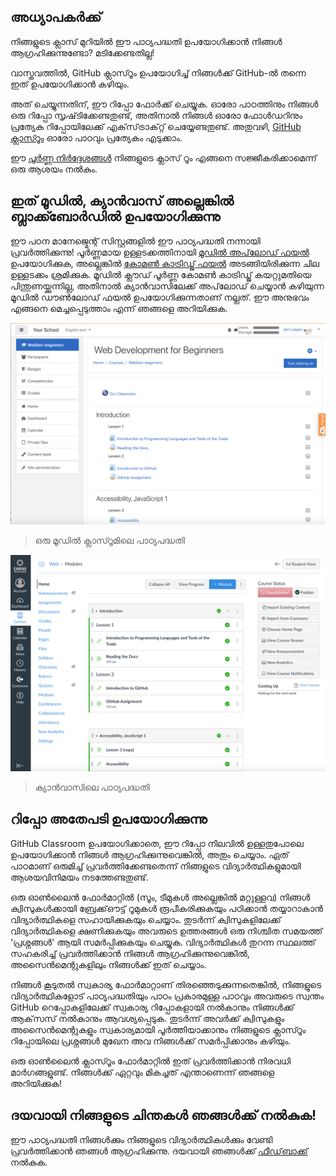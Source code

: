 ## അധ്യാപകർക്ക്

നിങ്ങളുടെ ക്ലാസ് മുറിയിൽ ഈ പാഠ്യപദ്ധതി ഉപയോഗിക്കാൻ നിങ്ങൾ ആഗ്രഹിക്കുന്നുണ്ടോ? മടിക്കേണ്ടതില്ല!

വാസ്തവത്തിൽ, GitHub ക്ലാസ്റൂം ഉപയോഗിച്ച് നിങ്ങൾക്ക് GitHub-ൽ തന്നെ ഇത് ഉപയോഗിക്കാൻ കഴിയും.

അത് ചെയ്യുന്നതിന്, ഈ റിപ്പോ ഫോർക്ക് ചെയ്യുക. ഓരോ പാഠത്തിനും നിങ്ങൾ ഒരു റിപ്പോ സൃഷ്‌ടിക്കേണ്ടതുണ്ട്, അതിനാൽ നിങ്ങൾ ഓരോ ഫോൾഡറിനും പ്രത്യേക റിപ്പോയിലേക്ക് എക്‌സ്‌ട്രാക്‌റ്റ് ചെയ്യേണ്ടതുണ്ട്. അതുവഴി, [GitHub ക്ലാസ്റൂം](https://classroom.github.com/classrooms) ഓരോ പാഠവും പ്രത്യേകം എടുക്കാം.

ഈ [പൂർണ്ണ നിർദ്ദേശങ്ങൾ](https://github.blog/2020-03-18-set-up-your-digital-classroom-with-github-classroom/) നിങ്ങളുടെ ക്ലാസ് റൂം എങ്ങനെ സജ്ജീകരിക്കാമെന്ന് ഒരു ആശയം നൽകും.

## ഇത് മൂഡിൽ, ക്യാൻവാസ് അല്ലെങ്കിൽ ബ്ലാക്ക്ബോർഡിൽ ഉപയോഗിക്കുന്നു

ഈ പഠന മാനേജ്മെന്റ് സിസ്റ്റങ്ങളിൽ ഈ പാഠ്യപദ്ധതി നന്നായി പ്രവർത്തിക്കുന്നു! പൂർണ്ണമായ ഉള്ളടക്കത്തിനായി [മൂഡിൽ അപ്‌ലോഡ് ഫയൽ](/teaching-files/webdev-moodle.mbz) ഉപയോഗിക്കുക, അല്ലെങ്കിൽ [കോമൺ കാട്രിഡ്ജ് ഫയൽ](/teaching-files/webdev-common-cartridge.imscc) അടങ്ങിയിരിക്കുന്ന ചില ഉള്ളടക്കം ശ്രമിക്കുക. മൂഡിൽ ക്ലൗഡ് പൂർണ്ണ കോമൺ കാട്രിഡ്ജ് കയറ്റുമതിയെ പിന്തുണയ്ക്കുന്നില്ല, അതിനാൽ ക്യാൻവാസിലേക്ക് അപ്‌ലോഡ് ചെയ്യാൻ കഴിയുന്ന മൂഡിൽ ഡൗൺലോഡ് ഫയൽ ഉപയോഗിക്കുന്നതാണ് നല്ലത്. ഈ അനുഭവം എങ്ങനെ മെച്ചപ്പെടുത്താം എന്ന് ഞങ്ങളെ അറിയിക്കുക.

![Moodle](/teaching-files/moodle.png)
> ഒരു മൂഡിൽ ക്ലാസ്റൂമിലെ പാഠ്യപദ്ധതി
> 
![Canvas](/teaching-files/canvas.png)
> ക്യാൻവാസിലെ പാഠ്യപദ്ധതി

## റിപ്പോ അതേപടി ഉപയോഗിക്കുന്നു

GitHub Classroom ഉപയോഗിക്കാതെ, ഈ റിപ്പോ നിലവിൽ ഉള്ളതുപോലെ ഉപയോഗിക്കാൻ നിങ്ങൾ ആഗ്രഹിക്കുന്നുവെങ്കിൽ, അതും ചെയ്യാം. ഏത് പാഠമാണ് ഒരുമിച്ച് പ്രവർത്തിക്കേണ്ടതെന്ന് നിങ്ങളുടെ വിദ്യാർത്ഥികളുമായി ആശയവിനിമയം നടത്തേണ്ടതുണ്ട്.

ഒരു ഓൺലൈൻ ഫോർമാറ്റിൽ (സൂം, ടീമുകൾ അല്ലെങ്കിൽ മറ്റുള്ളവ) നിങ്ങൾ ക്വിസുകൾക്കായി ബ്രേക്ക്ഔട്ട് റൂമുകൾ രൂപീകരിക്കുകയും പഠിക്കാൻ തയ്യാറാകാൻ വിദ്യാർത്ഥികളെ സഹായിക്കുകയും ചെയ്യാം. തുടർന്ന് ക്വിസുകളിലേക്ക് വിദ്യാർത്ഥികളെ ക്ഷണിക്കുകയും അവരുടെ ഉത്തരങ്ങൾ ഒരു നിശ്ചിത സമയത്ത് 'പ്രശ്നങ്ങൾ' ആയി സമർപ്പിക്കുകയും ചെയ്യുക. വിദ്യാർത്ഥികൾ തുറന്ന സ്ഥലത്ത് സഹകരിച്ച് പ്രവർത്തിക്കാൻ നിങ്ങൾ ആഗ്രഹിക്കുന്നുവെങ്കിൽ, അസൈൻമെന്റുകളിലും നിങ്ങൾക്ക് ഇത് ചെയ്യാം.

നിങ്ങൾ കൂടുതൽ സ്വകാര്യ ഫോർമാറ്റാണ് തിരഞ്ഞെടുക്കുന്നതെങ്കിൽ, നിങ്ങളുടെ വിദ്യാർത്ഥികളോട് പാഠ്യപദ്ധതിയും പാഠം പ്രകാരമുള്ള പാഠവും അവരുടെ സ്വന്തം GitHub റെപ്പോകളിലേക്ക് സ്വകാര്യ റിപ്പോകളായി നൽകാനും നിങ്ങൾക്ക് ആക്‌സസ് നൽകാനും ആവശ്യപ്പെടുക. തുടർന്ന് അവർക്ക് ക്വിസുകളും അസൈൻമെന്റുകളും സ്വകാര്യമായി പൂർത്തിയാക്കാനും നിങ്ങളുടെ ക്ലാസ്റൂം റിപ്പോയിലെ പ്രശ്നങ്ങൾ മുഖേന അവ നിങ്ങൾക്ക് സമർപ്പിക്കാനും കഴിയും.

ഒരു ഓൺലൈൻ ക്ലാസ്റൂം ഫോർമാറ്റിൽ ഇത് പ്രവർത്തിക്കാൻ നിരവധി മാർഗങ്ങളുണ്ട്. നിങ്ങൾക്ക് ഏറ്റവും മികച്ചത് എന്താണെന്ന് ഞങ്ങളെ അറിയിക്കുക!

## ദയവായി നിങ്ങളുടെ ചിന്തകൾ ഞങ്ങൾക്ക് നൽകുക!

ഈ പാഠ്യപദ്ധതി നിങ്ങൾക്കും നിങ്ങളുടെ വിദ്യാർത്ഥികൾക്കും വേണ്ടി പ്രവർത്തിക്കാൻ ഞങ്ങൾ ആഗ്രഹിക്കുന്നു. ദയവായി ഞങ്ങൾക്ക് [ഫീഡ്‌ബാക്ക്](https://forms.microsoft.com/Pages/ResponsePage.aspx?id=v4j5cvGGr0GRqy180BHbR2humCsRZhxNuI79cm6n0hRUQzRVVU9VVlU5UlFLWTRLWlkyQUxORTg5WS4u) നൽകുക.
